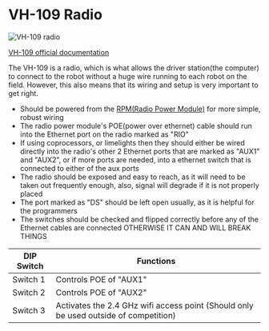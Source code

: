 # VH-109 Radio

![VH-109 radio](https://store.ctr-electronics.com/cdn/shop/files/VH-109_WCP-1538_2048x2048_bfd9c84d-37a8-4bcf-9c32-a97cbfc1605c.webp?v=1729551120)

[VH-109 official documentation](https://frc-radio.vivid-hosting.net/)

The VH-109 is a radio, which is what allows the driver station(the computer) to connect to the robot without a huge wire running to each robot on the field. However, this also means that its wiring and setup is very important to get right.

 - Should be powered from the [RPM(Radio Power Module)](https://www.revrobotics.com/rev-11-1856/) for more simple, robust wiring
 - The radio power module's POE(power over ethernet) cable should run into the Ethernet port on the radio marked as "RIO"
 - If using coprocessors, or limelights then they should either be wired directly into the radio's other 2 Ethernet ports that are marked as "AUX1" and "AUX2", or if more ports are needed, into a ethernet switch that is connected to either of the aux ports
 - The radio should be exposed and easy to reach, as it will need to be taken out frequently enough, also, signal will degrade if it is not properly placed
 - The port marked as "DS" should be left open usually, as it is helpful for the programmers
 - The switches should be checked and flipped correctly before any of the Ethernet cables are connected OTHERWISE IT CAN AND WILL BREAK THINGS



|DIP Switch| Functions |
|--|--|
| Switch 1 | Controls POE of "AUX1" |
| Switch 2 | Controls POE of "AUX2" |
| Switch 3 | Activates the 2.4 GHz wifi access point (Should only be used outside of competition)|

